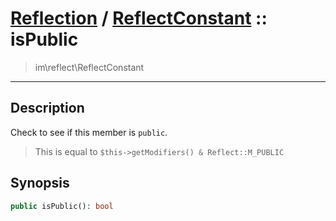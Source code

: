 # [Reflection](reflect.md) / [ReflectConstant](reflect-ReflectConstant.md) :: isPublic
 > im\reflect\ReflectConstant
____

## Description
Check to see if this member is `public`.

 > This is equal to `$this->getModifiers() & Reflect::M_PUBLIC`  

## Synopsis
```php
public isPublic(): bool
```
